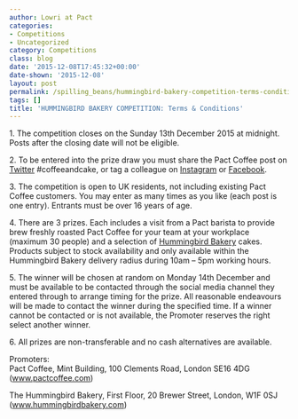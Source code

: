 ```yaml
---
author: Lowri at Pact
categories:
- Competitions
- Uncategorized
category: Competitions
class: blog
date: '2015-12-08T17:45:32+00:00'
date-shown: '2015-12-08'
layout: post
permalink: /spilling_beans/hummingbird-bakery-competition-terms-conditions
tags: []
title: 'HUMMINGBIRD BAKERY COMPETITION: Terms & Conditions'
---
```


1\. The competition closes on the Sunday 13th December 2015 at midnight. Posts
after the closing date will not be eligible.

2\. To be entered into the prize draw you must share the Pact Coffee post on
[Twitter](https://twitter.com/pactcoffee) #coffeeandcake, or tag a colleague
on [Instagram](https://www.instagram.com/pactcoffee/) or
[Facebook](https://www.facebook.com/PactCoffee).

3\. The competition is open to UK residents, not including existing Pact
Coffee customers. You may enter as many times as you like (each post is one
entry). Entrants must be over 16 years of age.

4\. There are 3 prizes. Each includes a visit from a Pact barista to provide
brew freshly roasted Pact Coffee for your team at your workplace (maximum 30
people) and a selection of [Hummingbird
Bakery](https://hummingbirdbakery.com/order/cupcakes/) cakes. Products subject
to stock availability and only available within the Hummingbird Bakery
delivery radius during 10am – 5pm working hours.

5\. The winner will be chosen at random on Monday 14th December and must be
available to be contacted through the social media channel they entered
through to arrange timing for the prize. All reasonable endeavours will be
made to contact the winner during the specified time. If a winner cannot be
contacted or is not available, the Promoter reserves the right select another
winner.

6\. All prizes are non-transferable and no cash alternatives are available.

Promoters:  
Pact Coffee, Mint Building, 100 Clements Road, London SE16 4DG
(www.pactcoffee.com)

The Hummingbird Bakery, First Floor, 20 Brewer Street, London, W1F 0SJ
(www.hummingbirdbakery.com)